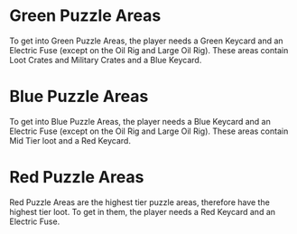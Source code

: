 # Green Puzzle Areas

To get into Green Puzzle Areas, the player needs a Green Keycard and an Electric Fuse (except on the Oil Rig and Large Oil Rig). These areas contain Loot Crates and Military Crates and a Blue Keycard.
# Blue Puzzle Areas

To get into Blue Puzzle Areas, the player needs a Blue Keycard and an Electric Fuse (except on the Oil Rig and Large Oil Rig). These areas contain Mid Tier loot and a Red Keycard.
# Red Puzzle Areas

Red Puzzle Areas are the highest tier puzzle areas, therefore have the highest tier loot. To get in them, the player needs a Red Keycard and an Electric Fuse.
